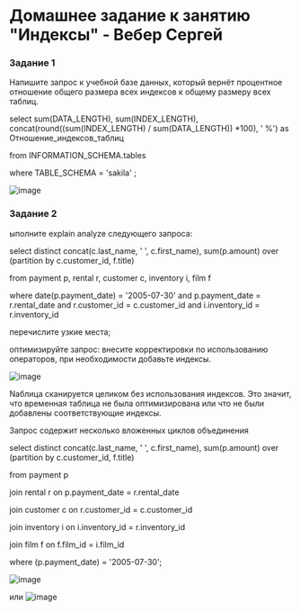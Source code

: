 # Домашнее задание к занятию "Индексы" - Вебер Сергей


### Задание 1

Напишите запрос к учебной базе данных, который вернёт процентное отношение общего размера всех индексов к общему размеру всех таблиц.

select sum(DATA_LENGTH), sum(INDEX_LENGTH), concat(round((sum(INDEX_LENGTH) / sum(DATA_LENGTH)) *100), ' %') as Отношение_индексов_таблиц

from INFORMATION_SCHEMA.tables 

where TABLE_SCHEMA = 'sakila' ;

![image](https://github.com/GorkOrMork/index/assets/109193124/e1806b56-e055-4602-bdf6-72b94308410d)


### Задание 2

ыполните explain analyze следующего запроса:

select distinct concat(c.last_name, ' ', c.first_name), sum(p.amount) over (partition by c.customer_id, f.title)

from payment p, rental r, customer c, inventory i, film f

where date(p.payment_date) = '2005-07-30' and p.payment_date = r.rental_date and r.customer_id = c.customer_id and i.inventory_id = r.inventory_id

перечислите узкие места;

оптимизируйте запрос: внесите корректировки по использованию операторов, при необходимости добавьте индексы.



![image](https://github.com/GorkOrMork/index/assets/109193124/1be9f724-d764-40d2-bb07-b6311b757c61)


Nаблица сканируется целиком без использования индексов. Это значит, что временная таблица не была оптимизирована или что не были добавлены соответствующие индексы.

Запрос содержит несколько вложенных циклов объединения

select distinct concat(c.last_name, ' ', c.first_name), sum(p.amount) over (partition by c.customer_id, f.title)

from payment p

join rental r on p.payment_date = r.rental_date

join customer c on r.customer_id = c.customer_id

join inventory i on i.inventory_id = r.inventory_id

join film f on f.film_id = i.film_id

where (p.payment_date) = '2005-07-30';


![image](https://github.com/GorkOrMork/index/assets/109193124/e9d33e43-71e5-4a49-8572-73491c79ee01)

или 
![image](https://github.com/GorkOrMork/index/assets/109193124/0b2a3f2f-bd1d-4703-883e-55b27f61a6b9)

